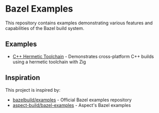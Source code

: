 # Bazel Examples

This repository contains examples demonstrating various features and capabilities of the Bazel build system.

## Examples

* [C++ Hermetic Toolchain](./cpp-hermetic/README.md) - Demonstrates cross-platform C++ builds using a hermetic toolchain with Zig

## Inspiration

This project is inspired by:
* [bazelbuild/examples](https://github.com/bazelbuild/examples) - Official Bazel examples repository
* [aspect-build/bazel-examples](https://github.com/aspect-build/bazel-examples) - Aspect's Bazel examples
